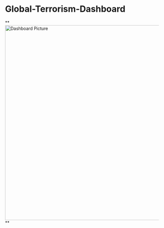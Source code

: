 # Global-Terrorism-Dashboard

**<img width="636" alt="Dashboard Picture" src="https://github.com/aastha10-sahu/Global-Terrorism-Dashboard/assets/152705482/9f6471c3-ef35-4854-ab36-8375b61a17c8">
**
